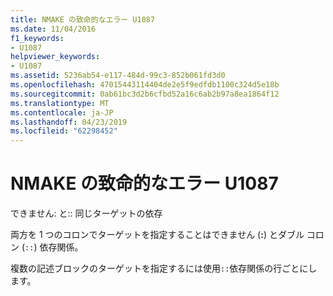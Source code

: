 ```yaml
---
title: NMAKE の致命的なエラー U1087
ms.date: 11/04/2016
f1_keywords:
- U1087
helpviewer_keywords:
- U1087
ms.assetid: 5236ab54-e117-484d-99c3-852b061fd3d0
ms.openlocfilehash: 47015443114404de2e5f9edfdb1100c324d5e18b
ms.sourcegitcommit: 0ab61bc3d2b6cfbd52a16c6ab2b97a8ea1864f12
ms.translationtype: MT
ms.contentlocale: ja-JP
ms.lasthandoff: 04/23/2019
ms.locfileid: "62298452"
---
```

# <a name="nmake-fatal-error-u1087"></a>NMAKE の致命的なエラー U1087

できません: と:: 同じターゲットの依存

両方を 1 つのコロンでターゲットを指定することはできません (**:**) とダブル コロン (`::`) 依存関係。

複数の記述ブロックのターゲットを指定するには使用`::`依存関係の行ごとにします。